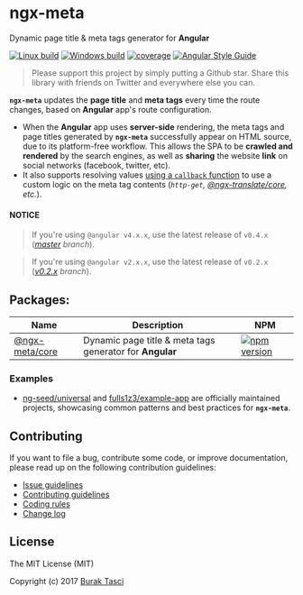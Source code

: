 # ngx-meta
Dynamic page title &amp; meta tags generator for **Angular**

[![Linux build](https://travis-ci.org/fulls1z3/ngx-meta.svg?branch=v0.2.x)](https://travis-ci.org/fulls1z3/ngx-meta)
[![Windows build](https://ci.appveyor.com/api/projects/status/github/fulls1z3/ngx-meta?branch=v0.2.x&svg=true)](https://ci.appveyor.com/project/fulls1z3/ngx-meta)
[![coverage](https://codecov.io/github/fulls1z3/ngx-meta/coverage.svg?branch=v0.2.x)](https://codecov.io/gh/fulls1z3/ngx-meta)
[![Angular Style Guide](https://mgechev.github.io/angular2-style-guide/images/badge.svg)](https://angular.io/styleguide)

> Please support this project by simply putting a Github star. Share this library with friends on Twitter and everywhere else you can.

**`ngx-meta`** updates the **page title** and **meta tags** every time the route changes, based on **Angular** app's route
configuration.
- When the **Angular** app uses **server-side** rendering, the meta tags and page titles generated by **`ngx-meta`** successfully
appear on HTML source, due to its platform-free workflow. This allows the SPA to be **crawled and rendered** by the search
engines, as well as **sharing** the website **link** on social networks (facebook, twitter, etc).
- It also supports resolving values [using a `callback` function](https://github.com/fulls1z3/ngx-meta/tree/master/packages/@ngx-meta/core/README.md#using-a-callback-function)
to use a custom logic on the meta tag contents (*`http-get`, [@ngx-translate/core], etc.*).  

#### NOTICE
> If you're using `@angular v4.x.x`, use the latest release of `v0.4.x` (*[master] branch*).

> If you're using `@angular v2.x.x`, use the latest release of `v0.2.x` (*[v0.2.x] branch*).

## Packages:
Name | Description | NPM
--- | --- | ---
[@ngx-meta/core](https://github.com/fulls1z3/ngx-meta/tree/v0.2.x/packages/@ngx-meta/core) | Dynamic page title &amp; meta tags generator for **Angular** | [![npm version](https://badge.fury.io/js/%40ngx-meta%2Fcore.svg)](https://www.npmjs.com/package/@ngx-meta/core)

### Examples
- [ng-seed/universal] and [fulls1z3/example-app] are officially maintained projects, showcasing common patterns and best
practices for **`ngx-meta`**.

## Contributing
If you want to file a bug, contribute some code, or improve documentation, please read up on the following contribution guidelines:
- [Issue guidelines](CONTRIBUTING.md#submit)
- [Contributing guidelines](CONTRIBUTING.md)
- [Coding rules](CONTRIBUTING.md#rules)
- [Change log](CHANGELOG.md)

## License
The MIT License (MIT)

Copyright (c) 2017 [Burak Tasci]

[@ngx-translate/core]: https://github.com/ngx-translate/core
[master]: https://github.com/ngx-meta/core/tree/master
[v0.2.x]: https://github.com/ngx-meta/core/tree/v0.2.x
[ng-seed/universal]: https://github.com/ng-seed/universal
[fulls1z3/example-app]: https://github.com/fulls1z3/example-app
[Burak Tasci]: https://github.com/fulls1z3
